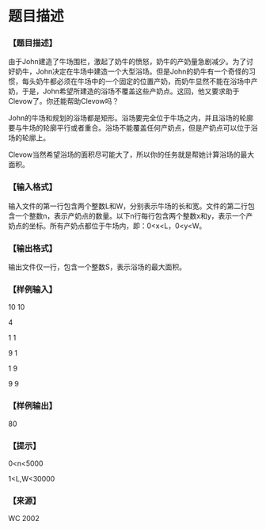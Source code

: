 # 题目描述


<h3>
【题目描述】
</h3>
<p>
由于John建造了牛场围栏，激起了奶牛的愤怒，奶牛的产奶量急剧减少。为了讨好奶牛，John决定在牛场中建造一个大型浴场。但是John的奶牛有一个奇怪的习惯，每头奶牛都必须在牛场中的一个固定的位置产奶，而奶牛显然不能在浴场中产奶，于是，John希望所建造的浴场不覆盖这些产奶点。这回，他又要求助于Clevow了。你还能帮助Clevow吗？
</p>
<p>
John的牛场和规划的浴场都是矩形。浴场要完全位于牛场之内，并且浴场的轮廓要与牛场的轮廓平行或者重合。浴场不能覆盖任何产奶点，但是产奶点可以位于浴场的轮廓上。
</p>
<p>
Clevow当然希望浴场的面积尽可能大了，所以你的任务就是帮她计算浴场的最大面积。
</p>
<h3>
【输入格式】
</h3>
<p>
输入文件的第一行包含两个整数L和W，分别表示牛场的长和宽。文件的第二行包含一个整数n，表示产奶点的数量。以下n行每行包含两个整数x和y，表示一个产奶点的坐标。所有产奶点都位于牛场内，即：0&lt;x&lt;L，0&lt;y&lt;W。
</p>
<h3>
【输出格式】
</h3>
<p>
输出文件仅一行，包含一个整数S，表示浴场的最大面积。
</p>
<h3>
【样例输入】
</h3>
<p>
10 10
</p>
<p>
4
</p>
<p>
1 1
</p>
<p>
9 1
</p>
<p>
1 9
</p>
<p>
9 9
</p>
<h3>
【样例输出】
</h3>
<p>
80
</p>
<h3>
【提示】
</h3>
<p>
0&lt;n&lt;5000
</p>
<p>
1&lt;L,W&lt;30000
</p>
<h3>
【来源】
</h3>
<p>
WC 2002
</p>
